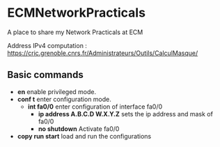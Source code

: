 # ECMNetworkPracticals

A place to share my Network Practicals at ECM

Address IPv4 computation : https://cric.grenoble.cnrs.fr/Administrateurs/Outils/CalculMasque/

## Basic commands

- **en** enable privileged mode.
- **conf t** enter configuration mode.
  - **int fa0/0** enter configuration of interface fa0/0
    - **ip address A.B.C.D W.X.Y.Z** sets the ip address and mask of fa0/0
    - **no shutdown** Activate fa0/0
- **copy run start** load and run the configurations

